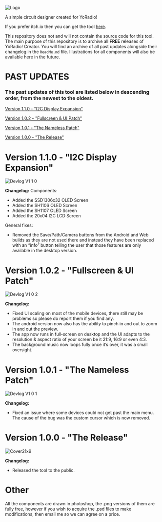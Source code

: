 ![Logo](https://github.com/user-attachments/assets/ed9906cd-635e-4608-becb-108c71865f52)

A simple circuit designer created for YoRadio!

If you prefer itch.io then you can get the tool [here](https://andrasdaradici.itch.io/yoradio-creator).

This repository does not and will not contain the source code for this tool.
The main purpose of this repository is to archive all **FREE** releases of YoRadio! Creator.
You will find an archive of all past updates alongside their changelog in the `ReadMe.md` file.
Illustrations for all components will also be available here in the future.

# PAST UPDATES

### The past updates of this tool are listed below in descending order, from the newest to the oldest.

[Version 1.1.0 - "I2C Display Expansion"](https://github.com/andrasdaradici/YoRadio-Creator/?tab=readme-ov-file#version-110---i2c-display-expansion)

[Version 1.0.2 - "Fullscreen & UI Patch"](https://github.com/andrasdaradici/YoRadio-Creator/?tab=readme-ov-file#version-102---fullscreen--ui-patch)

[Version 1.0.1 - "The Nameless Patch"](https://github.com/andrasdaradici/YoRadio-Creator/?tab=readme-ov-file#version-101---the-nameless-patch)

[Version 1.0.0 - "The Release"](https://github.com/andrasdaradici/YoRadio-Creator/?tab=readme-ov-file#version-100---the-release)

# Version 1.1.0 - "I2C Display Expansion"
![Devlog V1 1 0](https://github.com/user-attachments/assets/ccbc37d5-46e0-4675-baea-f8824cc2fdc7)

**Changelog:**
Components:
- Added the SSD1306x32 OLED Screen
- Added the SH1106 OLED Screen
- Added the SH1107 OLED Screen
- Added the 20x04 I2C LCD Screen

General fixes:
- Removed the Save/Path/Camera buttons from the Android and Web builds as they are not used there and instead they have been replaced with an “info” button telling the user that those features are only available in the desktop version.

# Version 1.0.2 - "Fullscreen & UI Patch"
![Devlog V1 0 2](https://github.com/user-attachments/assets/d73af406-3cb8-4cbf-9c4b-70065057ceb2)

**Changelog:**
- Fixed UI scaling on most of the mobile devices, there still may be problems so please do report them if you find any.
- The android version now also has the ability to pinch in and out to zoom in and out the preview.
- The app now runs in full-screen on desktop and the UI adapts to the resolution & aspect ratio of your screen be it 21:9, 16:9 or even 4:3.
- The background music now loops fully once it’s over, it was a small oversight.

# Version 1.0.1 - "The Nameless Patch"
![Devlog V1 0 1](https://github.com/user-attachments/assets/fede66da-751e-480d-bd0c-eadbbdd35951)

**Changelog:**
- Fixed an issue where some devices could not get past the main menu. The cause of the bug was the custom cursor which is now removed.

# Version 1.0.0 - "The Release"
![Cover21x9](https://github.com/user-attachments/assets/ead6a668-9484-40e5-8f35-4860a38b3afe)

**Changelog:**
- Released the tool to the public.

# Other

All the components are drawn in photoshop, the .png versions of them are fully free, however if you wish to acquire the .psd files to make modifications, then email me so we can agree on a price.
